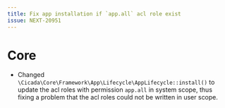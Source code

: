 ```yaml
---
title: Fix app installation if `app.all` acl role exist
issue: NEXT-20951
---
```

# Core
* Changed `\Cicada\Core\Framework\App\Lifecycle\AppLifecycle::install()` to update the acl roles with permission `app.all` in system scope, thus fixing a problem that the acl roles could not be written in user scope.
